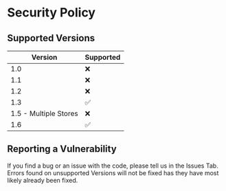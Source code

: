 # Security Policy

## Supported Versions

| Version | Supported          |
| ------- | ------------------ |
| 1.0   | :x: |
| 1.1   | :x: |
| 1.2   | :x: |
| 1.3   | :white_check_mark: |
| 1.5 - Multiple Stores | :x: |
| 1.6   | :white_check_mark: |

## Reporting a Vulnerability

If you find a bug or an issue with the code, please tell us in the Issues Tab. Errors found on unsupported Versions will not be fixed has they have most likely already been fixed.
